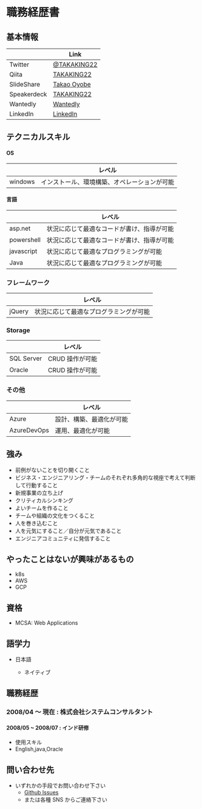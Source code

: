 # 職務経歴書

## 基本情報

|             | Link                                                              |
| ----------- | ----------------------------------------------------------------  |
| Twitter     | [@TAKAKING22](https://twitter.com/sat0tabe)                       |
| Qiita       | [TAKAKING22](http://qiita.com/tbtsts)                             |
| SlideShare  | [Takao Oyobe](https://www.slideshare.net/sat0tabe/presentations)  |
| Speakerdeck | [TAKAKING22](https://speakerdeck.com/sat0tabe/)                   |
| Wantedly    | [Wantedly](https://www.wantedly.com/users/18351552)               |
| LinkedIn    | [LinkedIn](https://www.linkedin.com/in/satoshi-tabeta-1403a3176/) |

## テクニカルスキル

#### OS

|         | レベル                                    |
| ------- | ---------------------------------------- |
| windows | インストール、環境構築、オペレーションが可能 |

#### 言語

|             | レベル                                     |
| ----------- | ------------------------------------------ |
| asp.net     | 状況に応じて最適なコードが書け、指導が可能 |
| powershell  | 状況に応じて最適なコードが書け、指導が可能 |
| javascript  | 状況に応じて最適なプログラミングが可能     |
| Java        | 状況に応じて最適なプログラミングが可能     |

### フレームワーク

|               | レベル                                 |
| ------------- | -------------------------------------- |
| jQuery        | 状況に応じて最適なプログラミングが可能 |

### Storage

|            | レベル         |
| ---------- | -------------- |
| SQL Server | CRUD 操作が可能 |
| Oracle     | CRUD 操作が可能 |

### その他

|             | レベル                 |
| ----------- | ---------------------- |
| Azure       | 設計、構築、最適化が可能 |
| AzureDevOps | 運用、最適化が可能      |

## 強み

- 前例がないことを切り開くこと
- ビジネス・エンジニアリング・チームのそれぞれ多角的な視座で考えて判断して行動すること
- 新規事業の立ち上げ
- クリティカルシンキング
- よいチームを作ること
- チームや組織の文化をつくること
- 人を巻き込むこと
- 人を元気にすること／自分が元気であること
- エンジニアコミュニティに発信すること

## やったことはないが興味があるもの

- k8s
- AWS
- GCP

## 資格

- MCSA: Web Applications

## 語学力

- 日本語

  - ネイティブ

## 職務経歴

### 2008/04 〜 現在 : 株式会社システムコンサルタント

#### 2008/05 ~ 2008/07 : インド研修

- 使用スキル
 - English,java,Oracle



## 問い合わせ先

- いずれかの手段でお問い合わせ下さい
  - [Github Issues](https://github.com/sat0tabe/sat0tabe.github.io/issues/new/choose)
  - または各種 SNS からご連絡下さい
